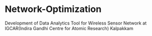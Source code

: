 # Network-Optimization
Development of Data Analytics Tool for Wireless Sensor Network at IGCAR(Indira Gandhi Centre for Atomic Research) Kalpakkam
